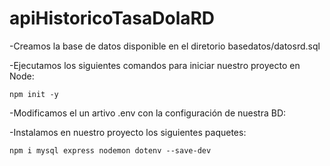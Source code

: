 # apiHistoricoTasaDolaRD

-Creamos la base de datos disponible en el diretorio basedatos/datosrd.sql


-Ejecutamos los siguientes comandos para iniciar nuestro proyecto en Node:
	
	npm init -y
	
	
-Modificamos el un artivo .env con la configuración de nuestra BD:


-Instalamos en nuestro proyecto los siguientes paquetes:
	
	npm i mysql express nodemon dotenv --save-dev
	
